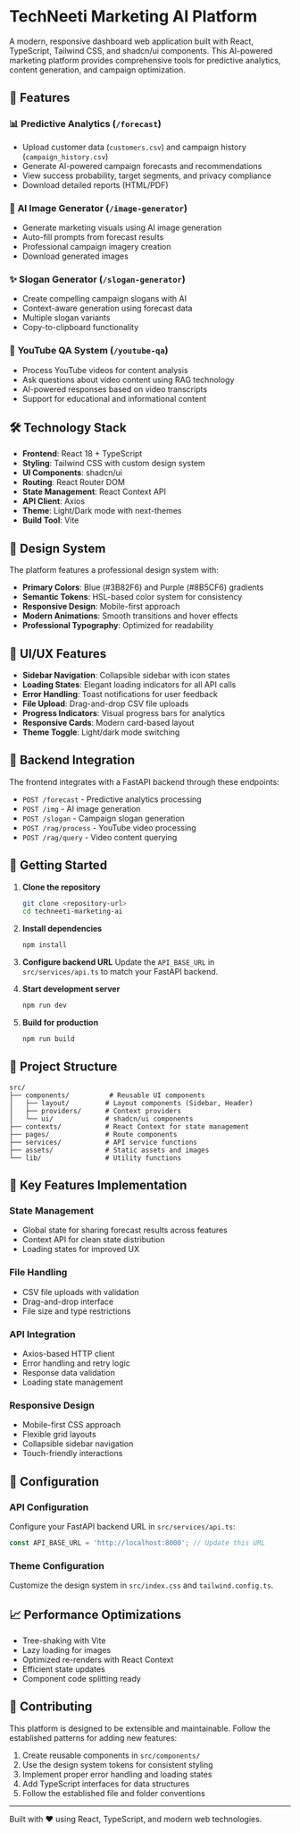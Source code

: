 # TechNeeti Marketing AI Platform

A modern, responsive dashboard web application built with React, TypeScript, Tailwind CSS, and shadcn/ui components. This AI-powered marketing platform provides comprehensive tools for predictive analytics, content generation, and campaign optimization.

## 🚀 Features

### 📊 **Predictive Analytics** (`/forecast`)
- Upload customer data (`customers.csv`) and campaign history (`campaign_history.csv`)
- Generate AI-powered campaign forecasts and recommendations
- View success probability, target segments, and privacy compliance
- Download detailed reports (HTML/PDF)

### 🎨 **AI Image Generator** (`/image-generator`)
- Generate marketing visuals using AI image generation
- Auto-fill prompts from forecast results
- Professional campaign imagery creation
- Download generated images

### ✨ **Slogan Generator** (`/slogan-generator`)
- Create compelling campaign slogans with AI
- Context-aware generation using forecast data
- Multiple slogan variants
- Copy-to-clipboard functionality

### 🎥 **YouTube QA System** (`/youtube-qa`)
- Process YouTube videos for content analysis
- Ask questions about video content using RAG technology
- AI-powered responses based on video transcripts
- Support for educational and informational content

## 🛠️ Technology Stack

- **Frontend**: React 18 + TypeScript
- **Styling**: Tailwind CSS with custom design system
- **UI Components**: shadcn/ui
- **Routing**: React Router DOM
- **State Management**: React Context API
- **API Client**: Axios
- **Theme**: Light/Dark mode with next-themes
- **Build Tool**: Vite

## 🎨 Design System

The platform features a professional design system with:
- **Primary Colors**: Blue (#3B82F6) and Purple (#8B5CF6) gradients
- **Semantic Tokens**: HSL-based color system for consistency
- **Responsive Design**: Mobile-first approach
- **Modern Animations**: Smooth transitions and hover effects
- **Professional Typography**: Optimized for readability

## 📱 UI/UX Features

- **Sidebar Navigation**: Collapsible sidebar with icon states
- **Loading States**: Elegant loading indicators for all API calls
- **Error Handling**: Toast notifications for user feedback
- **File Upload**: Drag-and-drop CSV file uploads
- **Progress Indicators**: Visual progress bars for analytics
- **Responsive Cards**: Modern card-based layout
- **Theme Toggle**: Light/dark mode switching

## 🔌 Backend Integration

The frontend integrates with a FastAPI backend through these endpoints:

- `POST /forecast` - Predictive analytics processing
- `POST /img` - AI image generation
- `POST /slogan` - Campaign slogan generation
- `POST /rag/process` - YouTube video processing
- `POST /rag/query` - Video content querying

## 🚀 Getting Started

1. **Clone the repository**
   ```bash
   git clone <repository-url>
   cd techneeti-marketing-ai
   ```

2. **Install dependencies**
   ```bash
   npm install
   ```

3. **Configure backend URL**
   Update the `API_BASE_URL` in `src/services/api.ts` to match your FastAPI backend.

4. **Start development server**
   ```bash
   npm run dev
   ```

5. **Build for production**
   ```bash
   npm run build
   ```

## 📁 Project Structure

```
src/
├── components/          # Reusable UI components
│   ├── layout/         # Layout components (Sidebar, Header)
│   ├── providers/      # Context providers
│   └── ui/             # shadcn/ui components
├── contexts/           # React Context for state management
├── pages/              # Route components
├── services/           # API service functions
├── assets/             # Static assets and images
└── lib/                # Utility functions
```

## 🎯 Key Features Implementation

### State Management
- Global state for sharing forecast results across features
- Context API for clean state distribution
- Loading states for improved UX

### File Handling
- CSV file uploads with validation
- Drag-and-drop interface
- File size and type restrictions

### API Integration
- Axios-based HTTP client
- Error handling and retry logic
- Response data validation
- Loading state management

### Responsive Design
- Mobile-first CSS approach
- Flexible grid layouts
- Collapsible sidebar navigation
- Touch-friendly interactions

## 🔧 Configuration

### API Configuration
Configure your FastAPI backend URL in `src/services/api.ts`:

```typescript
const API_BASE_URL = 'http://localhost:8000'; // Update this URL
```

### Theme Configuration
Customize the design system in `src/index.css` and `tailwind.config.ts`.

## 📈 Performance Optimizations

- Tree-shaking with Vite
- Lazy loading for images
- Optimized re-renders with React Context
- Efficient state updates
- Component code splitting ready

## 🤝 Contributing

This platform is designed to be extensible and maintainable. Follow the established patterns for adding new features:

1. Create reusable components in `src/components/`
2. Use the design system tokens for consistent styling
3. Implement proper error handling and loading states
4. Add TypeScript interfaces for data structures
5. Follow the established file and folder conventions

---

Built with ❤️ using React, TypeScript, and modern web technologies.
